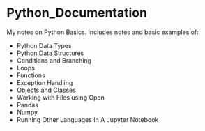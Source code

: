 # Python_Documentation
My notes on Python Basics. Includes notes and basic examples of:
* Python Data Types
* Python Data Structures
* Conditions and Branching
* Loops
* Functions
* Exception Handling
* Objects and Classes
* Working with Files using Open
* Pandas
* Numpy
* Running Other Languages In A Jupyter Notebook
